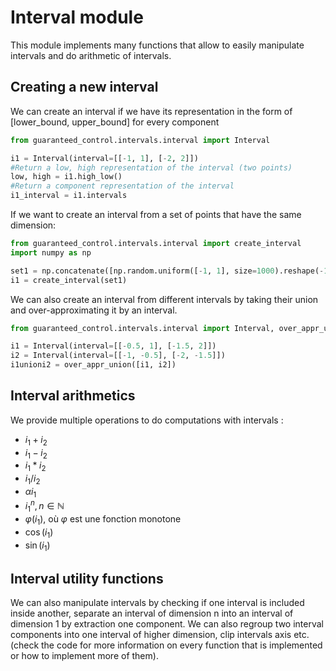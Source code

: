# Interval module

This module implements many functions that allow to easily manipulate intervals and do arithmetic of intervals.

## Creating a new interval

We can create an interval if we have its representation in the form of [lower_bound, upper_bound] for every component

```python
from guaranteed_control.intervals.interval import Interval

i1 = Interval(interval=[[-1, 1], [-2, 2]])
#Return a low, high representation of the interval (two points)
low, high = i1.high_low()
#Return a component representation of the interval
i1_interval = i1.intervals
```

If we want to create an interval from a set of points that have the same dimension:

```python
from guaranteed_control.intervals.interval import create_interval
import numpy as np

set1 = np.concatenate([np.random.uniform([-1, 1], size=1000).reshape(-1,1), np.random.uniform([-2, 2], size=1000).reshape(-1, 1)], axis=1)
i1 = create_interval(set1)
```

We can also create an interval from different intervals by taking their union and over-approximating it by an interval.

```python
from guaranteed_control.intervals.interval import Interval, over_appr_union

i1 = Interval(interval=[[-0.5, 1], [-1.5, 2]])
i2 = Interval(interval=[[-1, -0.5], [-2, -1.5]])
i1unioni2 = over_appr_union([i1, i2])
```

## Interval arithmetics

We provide multiple operations to do computations with intervals :
 * $i_1 + i_2$
 * $i_1 - i_2$
 * $i_1*i_2$
 * $i_1/i_2$
 * $\alpha i_1$
 * $i_1^n, n \in \mathbb{N}$
 * $\varphi(i_1)$, où $\varphi$ est une fonction monotone
 * $\cos(i_1)$
 * $\sin(i_1)$

## Interval utility functions

We can also manipulate intervals by checking if one interval is included inside another, separate an interval of dimension n into an interval of dimension 1 by extraction one component. We can also regroup two interval components into one interval of higher dimension, clip intervals axis etc. (check the code for more information on every function that is implemented or how to implement more of them).